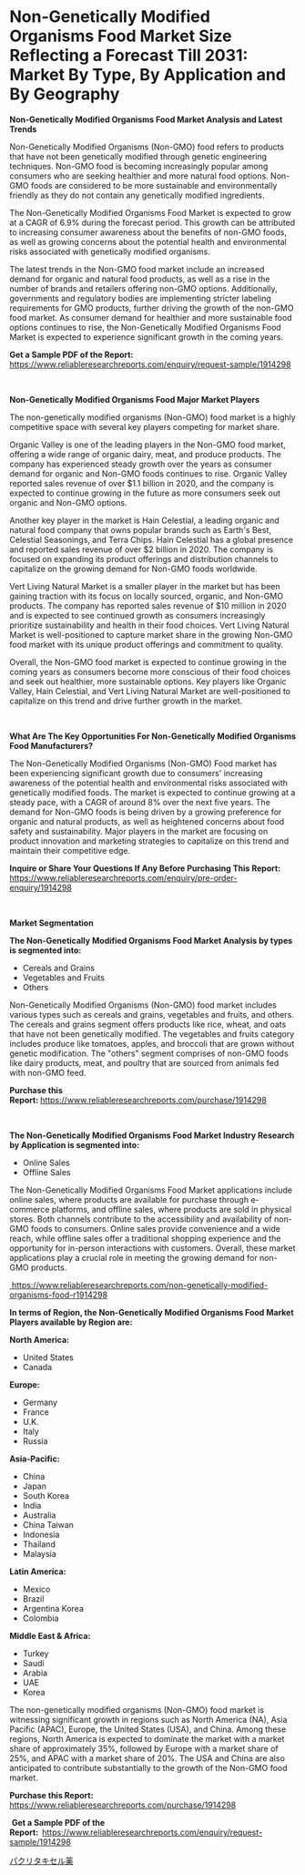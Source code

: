 <p><h1>Non-Genetically Modified Organisms Food Market Size Reflecting a Forecast Till 2031: Market By Type, By Application and By Geography</h1></p><p><strong>Non-Genetically Modified Organisms Food Market Analysis and Latest Trends</strong></p>
<p><p>Non-Genetically Modified Organisms (Non-GMO) food refers to products that have not been genetically modified through genetic engineering techniques. Non-GMO food is becoming increasingly popular among consumers who are seeking healthier and more natural food options. Non-GMO foods are considered to be more sustainable and environmentally friendly as they do not contain any genetically modified ingredients.</p><p>The Non-Genetically Modified Organisms Food Market is expected to grow at a CAGR of 6.9% during the forecast period. This growth can be attributed to increasing consumer awareness about the benefits of non-GMO foods, as well as growing concerns about the potential health and environmental risks associated with genetically modified organisms. </p><p>The latest trends in the Non-GMO food market include an increased demand for organic and natural food products, as well as a rise in the number of brands and retailers offering non-GMO options. Additionally, governments and regulatory bodies are implementing stricter labeling requirements for GMO products, further driving the growth of the non-GMO food market. As consumer demand for healthier and more sustainable food options continues to rise, the Non-Genetically Modified Organisms Food Market is expected to experience significant growth in the coming years.</p></p>
<p><strong>Get a Sample PDF of the Report:&nbsp;</strong> <a href="https://www.reliableresearchreports.com/enquiry/request-sample/1914298">https://www.reliableresearchreports.com/enquiry/request-sample/1914298</a></p>
<p>&nbsp;</p>
<p><strong>Non-Genetically Modified Organisms Food Major Market Players</strong></p>
<p><p>The non-genetically modified organisms (Non-GMO) food market is a highly competitive space with several key players competing for market share. </p><p>Organic Valley is one of the leading players in the Non-GMO food market, offering a wide range of organic dairy, meat, and produce products. The company has experienced steady growth over the years as consumer demand for organic and Non-GMO foods continues to rise. Organic Valley reported sales revenue of over $1.1 billion in 2020, and the company is expected to continue growing in the future as more consumers seek out organic and Non-GMO options.</p><p>Another key player in the market is Hain Celestial, a leading organic and natural food company that owns popular brands such as Earth's Best, Celestial Seasonings, and Terra Chips. Hain Celestial has a global presence and reported sales revenue of over $2 billion in 2020. The company is focused on expanding its product offerings and distribution channels to capitalize on the growing demand for Non-GMO foods worldwide.</p><p>Vert Living Natural Market is a smaller player in the market but has been gaining traction with its focus on locally sourced, organic, and Non-GMO products. The company has reported sales revenue of $10 million in 2020 and is expected to see continued growth as consumers increasingly prioritize sustainability and health in their food choices. Vert Living Natural Market is well-positioned to capture market share in the growing Non-GMO food market with its unique product offerings and commitment to quality.</p><p>Overall, the Non-GMO food market is expected to continue growing in the coming years as consumers become more conscious of their food choices and seek out healthier, more sustainable options. Key players like Organic Valley, Hain Celestial, and Vert Living Natural Market are well-positioned to capitalize on this trend and drive further growth in the market.</p></p>
<p>&nbsp;</p>
<p><strong>What Are The Key Opportunities For Non-Genetically Modified Organisms Food Manufacturers?</strong></p>
<p><p>The Non-Genetically Modified Organisms (Non-GMO) Food market has been experiencing significant growth due to consumers' increasing awareness of the potential health and environmental risks associated with genetically modified foods. The market is expected to continue growing at a steady pace, with a CAGR of around 8% over the next five years. The demand for Non-GMO foods is being driven by a growing preference for organic and natural products, as well as heightened concerns about food safety and sustainability. Major players in the market are focusing on product innovation and marketing strategies to capitalize on this trend and maintain their competitive edge.</p></p>
<p><strong>Inquire or Share Your Questions If Any Before Purchasing This Report:</strong> <a href="https://www.reliableresearchreports.com/enquiry/pre-order-enquiry/1914298">https://www.reliableresearchreports.com/enquiry/pre-order-enquiry/1914298</a></p>
<p>&nbsp;</p>
<p><strong>Market Segmentation</strong></p>
<p><strong>The Non-Genetically Modified Organisms Food Market Analysis by types is segmented into:</strong></p>
<p><ul><li>Cereals and Grains</li><li>Vegetables and Fruits</li><li>Others</li></ul></p>
<p><p>Non-Genetically Modified Organisms (Non-GMO) food market includes various types such as cereals and grains, vegetables and fruits, and others. The cereals and grains segment offers products like rice, wheat, and oats that have not been genetically modified. The vegetables and fruits category includes produce like tomatoes, apples, and broccoli that are grown without genetic modification. The "others" segment comprises of non-GMO foods like dairy products, meat, and poultry that are sourced from animals fed with non-GMO feed.</p></p>
<p><strong>Purchase this Report:&nbsp;</strong><a href="https://www.reliableresearchreports.com/purchase/1914298">https://www.reliableresearchreports.com/purchase/1914298</a></p>
<p>&nbsp;</p>
<p><strong>The Non-Genetically Modified Organisms Food Market Industry Research by Application is segmented into:</strong></p>
<p><ul><li>Online Sales</li><li>Offline Sales</li></ul></p>
<p><p>The Non-Genetically Modified Organisms Food Market applications include online sales, where products are available for purchase through e-commerce platforms, and offline sales, where products are sold in physical stores. Both channels contribute to the accessibility and availability of non-GMO foods to consumers. Online sales provide convenience and a wide reach, while offline sales offer a traditional shopping experience and the opportunity for in-person interactions with customers. Overall, these market applications play a crucial role in meeting the growing demand for non-GMO products.</p></p>
<p><a href="https://www.reliableresearchreports.com/non-genetically-modified-organisms-food-r1914298">&nbsp;https://www.reliableresearchreports.com/non-genetically-modified-organisms-food-r1914298</a></p>
<p><strong>In terms of Region, the Non-Genetically Modified Organisms Food Market Players available by Region are:</strong></p>
<p>
    <p> <strong> North America: </strong>
        <ul>
            <li>United States</li>
            <li>Canada</li>
        </ul>
        </p> 
    <p> <strong> Europe: </strong>
        <ul>
            <li>Germany</li>
            <li>France</li>
            <li>U.K.</li>
            <li>Italy</li>
            <li>Russia</li>
        </ul>
        </p> 
    <p> <strong> Asia-Pacific: </strong>
        <ul>
            <li>China</li>
            <li>Japan</li>
            <li>South Korea</li>
            <li>India</li>
            <li>Australia</li>
            <li>China Taiwan</li>
            <li>Indonesia</li>
            <li>Thailand</li>
            <li>Malaysia</li>
        </ul>
        </p> 
    <p> <strong> Latin America: </strong>
        <ul>
            <li>Mexico</li>
            <li>Brazil</li>
            <li>Argentina Korea</li>
            <li>Colombia</li>
        </ul>
        </p> 
    <p> <strong> Middle East & Africa: </strong>
        <ul>
            <li>Turkey</li>
            <li>Saudi</li>
            <li>Arabia</li>
            <li>UAE</li>
            <li>Korea</li>
        </ul>
    </p>
    </p>
<p><p>The non-genetically modified organisms (Non-GMO) food market is witnessing significant growth in regions such as North America (NA), Asia Pacific (APAC), Europe, the United States (USA), and China. Among these regions, North America is expected to dominate the market with a market share of approximately 35%, followed by Europe with a market share of 25%, and APAC with a market share of 20%. The USA and China are also anticipated to contribute substantially to the growth of the Non-GMO food market.</p></p>
<p><strong>Purchase this Report: </strong><a href="https://www.reliableresearchreports.com/purchase/1914298">https://www.reliableresearchreports.com/purchase/1914298</a></p>
<p>&nbsp;<strong>Get a Sample PDF of the Report:&nbsp;&nbsp;</strong><a href="https://www.reliableresearchreports.com/enquiry/request-sample/1914298">https://www.reliableresearchreports.com/enquiry/request-sample/1914298</a></p>
<p><strong></strong></p>
<p><p><a href="https://github.com/avbqbctihcbe2/Market-Research-Report-List-1/blob/main/604841719877.md">パクリタキセル薬</a></p></p>